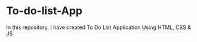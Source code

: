 # To-do-list-App
In this repository, I have created To Do List Application Using HTML, CSS &amp; JS
